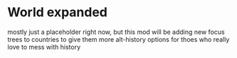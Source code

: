 # World expanded

 mostly just a placeholder right now, but this mod will be adding new focus trees to countries to give them more alt-history options for thoes who really love to mess with history
